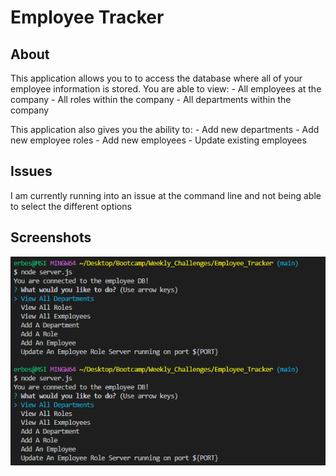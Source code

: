 # Employee Tracker

## About
This application allows you to to access the database where all of your employee information is stored. You are able to view:
    - All employees at the company
    - All roles within the company
    - All departments within the company

This application also gives you the ability to:
    - Add new departments
    - Add new employee roles
    - Add new employees
    - Update existing employees

## Issues
I am currently running into an issue at the  command line and not being able to select the different options

## Screenshots
![Alt text](image.png)